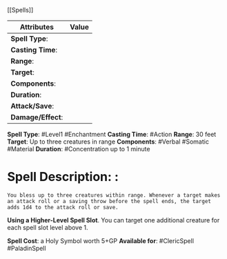 [[Spells]]

| Attributes         | Value |
| ------------------ | ----- |
| **Spell Type**:    |       |
| **Casting Time**:  |       |
| **Range**:         |       |
| **Target**:        |       |
| **Components**:    |       |
| **Duration**:      |       |
| **Attack/Save**:   |       |
| **Damage/Effect**: |       |

**Spell Type**: #Level1 #Enchantment 
**Casting Time**: #Action 
**Range**: 30 feet
**Target**: Up to three creatures in range
**Components**: #Verbal #Somatic #Material 
**Duration**: #Concentration up to 1 minute

# Spell Description: : 
	You bless up to three creatures within range. Whenever a target makes an attack roll or a saving throw before the spell ends, the target adds 1d4 to the attack roll or save.

**Using a Higher-Level Spell Slot**. You can target one
additional creature for each spell slot level above 1.

**Spell Cost**: a Holy Symbol worth 5+GP
**Available for**: #ClericSpell #PaladinSpell 